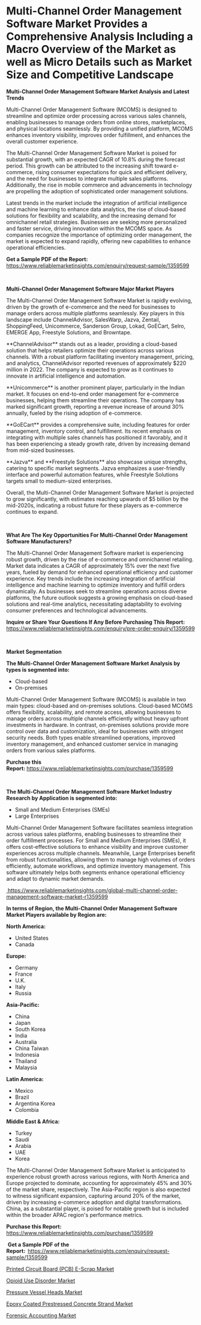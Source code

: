 <p><h1>Multi-Channel Order Management Software Market Provides a Comprehensive Analysis Including a Macro Overview of the Market as well as Micro Details such as Market Size and Competitive Landscape</h1></p><p><strong>Multi-Channel Order Management Software Market Analysis and Latest Trends</strong></p>
<p><p>Multi-Channel Order Management Software (MCOMS) is designed to streamline and optimize order processing across various sales channels, enabling businesses to manage orders from online stores, marketplaces, and physical locations seamlessly. By providing a unified platform, MCOMS enhances inventory visibility, improves order fulfillment, and enhances the overall customer experience.</p><p>The Multi-Channel Order Management Software Market is poised for substantial growth, with an expected CAGR of 10.8% during the forecast period. This growth can be attributed to the increasing shift toward e-commerce, rising consumer expectations for quick and efficient delivery, and the need for businesses to integrate multiple sales platforms. Additionally, the rise in mobile commerce and advancements in technology are propelling the adoption of sophisticated order management solutions.</p><p>Latest trends in the market include the integration of artificial intelligence and machine learning to enhance data analytics, the rise of cloud-based solutions for flexibility and scalability, and the increasing demand for omnichannel retail strategies. Businesses are seeking more personalized and faster service, driving innovation within the MCOMS space. As companies recognize the importance of optimizing order management, the market is expected to expand rapidly, offering new capabilities to enhance operational efficiencies.</p></p>
<p><strong>Get a Sample PDF of the Report:&nbsp;</strong> <a href="https://www.reliablemarketinsights.com/enquiry/request-sample/1359599">https://www.reliablemarketinsights.com/enquiry/request-sample/1359599</a></p>
<p>&nbsp;</p>
<p><strong>Multi-Channel Order Management Software Major Market Players</strong></p>
<p><p>The Multi-Channel Order Management Software Market is rapidly evolving, driven by the growth of e-commerce and the need for businesses to manage orders across multiple platforms seamlessly. Key players in this landscape include ChannelAdvisor, SalesWarp, Jazva, Zentail, ShoppingFeed, Unicommerce, Sanderson Group, Lokad, GoECart, Selro, EMERGE App, Freestyle Solutions, and Browntape.</p><p>**ChannelAdvisor** stands out as a leader, providing a cloud-based solution that helps retailers optimize their operations across various channels. With a robust platform facilitating inventory management, pricing, and analytics, ChannelAdvisor reported revenues of approximately $220 million in 2022. The company is expected to grow as it continues to innovate in artificial intelligence and automation.</p><p>**Unicommerce** is another prominent player, particularly in the Indian market. It focuses on end-to-end order management for e-commerce businesses, helping them streamline their operations. The company has marked significant growth, reporting a revenue increase of around 30% annually, fueled by the rising adoption of e-commerce.</p><p>**GoECart** provides a comprehensive suite, including features for order management, inventory control, and fulfillment. Its recent emphasis on integrating with multiple sales channels has positioned it favorably, and it has been experiencing a steady growth rate, driven by increasing demand from mid-sized businesses.</p><p>**Jazva** and **Freestyle Solutions** also showcase unique strengths, catering to specific market segments. Jazva emphasizes a user-friendly interface and powerful automation features, while Freestyle Solutions targets small to medium-sized enterprises.</p><p>Overall, the Multi-Channel Order Management Software Market is projected to grow significantly, with estimates reaching upwards of $5 billion by the mid-2020s, indicating a robust future for these players as e-commerce continues to expand.</p></p>
<p>&nbsp;</p>
<p><strong>What Are The Key Opportunities For Multi-Channel Order Management Software Manufacturers?</strong></p>
<p><p>The Multi-Channel Order Management Software market is experiencing robust growth, driven by the rise of e-commerce and omnichannel retailing. Market data indicates a CAGR of approximately 15% over the next five years, fueled by demand for enhanced operational efficiency and customer experience. Key trends include the increasing integration of artificial intelligence and machine learning to optimize inventory and fulfill orders dynamically. As businesses seek to streamline operations across diverse platforms, the future outlook suggests a growing emphasis on cloud-based solutions and real-time analytics, necessitating adaptability to evolving consumer preferences and technological advancements.</p></p>
<p><strong>Inquire or Share Your Questions If Any Before Purchasing This Report:</strong> <a href="https://www.reliablemarketinsights.com/enquiry/pre-order-enquiry/1359599">https://www.reliablemarketinsights.com/enquiry/pre-order-enquiry/1359599</a></p>
<p>&nbsp;</p>
<p><strong>Market Segmentation</strong></p>
<p><strong>The Multi-Channel Order Management Software Market Analysis by types is segmented into:</strong></p>
<p><ul><li>Cloud-based</li><li>On-premises</li></ul></p>
<p><p>Multi-Channel Order Management Software (MCOMS) is available in two main types: cloud-based and on-premises solutions. Cloud-based MCOMS offers flexibility, scalability, and remote access, allowing businesses to manage orders across multiple channels efficiently without heavy upfront investments in hardware. In contrast, on-premises solutions provide more control over data and customization, ideal for businesses with stringent security needs. Both types enable streamlined operations, improved inventory management, and enhanced customer service in managing orders from various sales platforms.</p></p>
<p><strong>Purchase this Report:&nbsp;</strong><a href="https://www.reliablemarketinsights.com/purchase/1359599">https://www.reliablemarketinsights.com/purchase/1359599</a></p>
<p>&nbsp;</p>
<p><strong>The Multi-Channel Order Management Software Market Industry Research by Application is segmented into:</strong></p>
<p><ul><li>Small and Medium Enterprises (SMEs)</li><li>Large Enterprises</li></ul></p>
<p><p>Multi-Channel Order Management Software facilitates seamless integration across various sales platforms, enabling businesses to streamline their order fulfillment processes. For Small and Medium Enterprises (SMEs), it offers cost-effective solutions to enhance visibility and improve customer experiences across multiple channels. Meanwhile, Large Enterprises benefit from robust functionalities, allowing them to manage high volumes of orders efficiently, automate workflows, and optimize inventory management. This software ultimately helps both segments enhance operational efficiency and adapt to dynamic market demands.</p></p>
<p><a href="https://www.reliablemarketinsights.com/global-multi-channel-order-management-software-market-r1359599">&nbsp;https://www.reliablemarketinsights.com/global-multi-channel-order-management-software-market-r1359599</a></p>
<p><strong>In terms of Region, the Multi-Channel Order Management Software Market Players available by Region are:</strong></p>
<p>
    <p> <strong> North America: </strong>
        <ul>
            <li>United States</li>
            <li>Canada</li>
        </ul>
        </p> 
    <p> <strong> Europe: </strong>
        <ul>
            <li>Germany</li>
            <li>France</li>
            <li>U.K.</li>
            <li>Italy</li>
            <li>Russia</li>
        </ul>
        </p> 
    <p> <strong> Asia-Pacific: </strong>
        <ul>
            <li>China</li>
            <li>Japan</li>
            <li>South Korea</li>
            <li>India</li>
            <li>Australia</li>
            <li>China Taiwan</li>
            <li>Indonesia</li>
            <li>Thailand</li>
            <li>Malaysia</li>
        </ul>
        </p> 
    <p> <strong> Latin America: </strong>
        <ul>
            <li>Mexico</li>
            <li>Brazil</li>
            <li>Argentina Korea</li>
            <li>Colombia</li>
        </ul>
        </p> 
    <p> <strong> Middle East & Africa: </strong>
        <ul>
            <li>Turkey</li>
            <li>Saudi</li>
            <li>Arabia</li>
            <li>UAE</li>
            <li>Korea</li>
        </ul>
    </p>
    </p>
<p><p>The Multi-Channel Order Management Software Market is anticipated to experience robust growth across various regions, with North America and Europe projected to dominate, accounting for approximately 45% and 30% of the market share, respectively. The Asia-Pacific region is also expected to witness significant expansion, capturing around 20% of the market, driven by increasing e-commerce adoption and digital transformations. China, as a substantial player, is poised for notable growth but is included within the broader APAC region's performance metrics.</p></p>
<p><strong>Purchase this Report: </strong><a href="https://www.reliablemarketinsights.com/purchase/1359599">https://www.reliablemarketinsights.com/purchase/1359599</a></p>
<p>&nbsp;<strong>Get a Sample PDF of the Report:&nbsp;&nbsp;</strong><a href="https://www.reliablemarketinsights.com/enquiry/request-sample/1359599">https://www.reliablemarketinsights.com/enquiry/request-sample/1359599</a></p>
<p><strong></strong></p>
<p><p><a href="https://issuu.com/reportprime-2/docs/printed-circuit-board-pcb-e-scrap-m_cab32eb17ab90f">Printed Circuit Board (PCB) E-Scrap Market</a></p><p><a href="https://www.linkedin.com/pulse/global-opioid-use-disorder-market-analysis-trends-forecasts-d6hbe?trackingId=OHkL8tYKSziJjTJKKNJEvA%3D%3D">Opioid Use Disorder Market</a></p><p><a href="https://www.linkedin.com/pulse/pressure-vessel-heads-market-research-report-exploring-size-revenue-ve68c?trackingId=IbcUvPbeS6GrD8K8cRq6Vg%3D%3D">Pressure Vessel Heads Market</a></p><p><a href="https://issuu.com/reportprime-2/docs/epoxy-coated-prestressed-concrete-s_c6196f2dfb1209">Epoxy Coated Prestressed Concrete Strand Market</a></p><p><a href="https://www.linkedin.com/pulse/mapping-forensic-accounting-market-trends-challenges-breakthroughs-iwrec?trackingId=aMEzi37HRS2W4doIfOhpPA%3D%3D">Forensic Accounting Market</a></p></p>